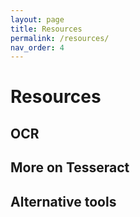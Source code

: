 ```yaml
---
layout: page
title: Resources
permalink: /resources/
nav_order: 4
---
```


# Resources
## OCR
## More on Tesseract
## Alternative tools